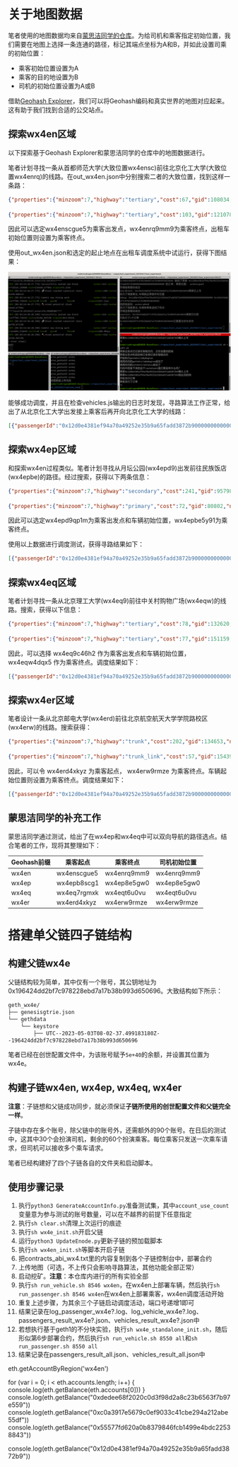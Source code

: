 # 关于地图数据

笔者使用的地图数据均来自[蒙思洁同学的仓库](https://gitee.com/lancerenk/graduation-design/tree/master/RealBjMap)。为给司机和乘客指定初始位置，我们需要在地图上选择一条连通的路径，标记其端点坐标为A和B，并如此设置司乘的初始位置：

- 乘客初始位置设置为A
- 乘客的目的地设置为B
- 司机的初始位置设置为A或B

借助[Geohash Explorer](https://geohash.softeng.co/)，我们可以将Geohash编码和真实世界的地图对应起来。这有助于我们找到合适的公交站点。

## 探索wx4en区域

以下探索基于Geohash Explorer和蒙思洁同学的仓库中的地图数据进行。

笔者计划寻找一条从首都师范大学(大致位置wx4ensc)前往北京化工大学(大致位置wx4enrq)的线路。在out_wx4en.json中分别搜索二者的大致位置，找到这样一条路：

```json
{"properties":{"minzoom":7,"highway":"tertiary","cost":67,"gid":108034,"name":"西三环北路","source":18262,"target":18262,"oneway":"yes"},"geometry":{"coordinates":["wx4enscgue5","wx4enscbk6j"],"type":"LineString"},"type":"Feature"}

{"properties":{"minzoom":7,"highway":"tertiary","cost":103,"gid":121078,"name":"紫竹院路","source":20405,"target":20364,"oneway":"yes"},"geometry":{"coordinates":["wx4enrq9mm9","wx4enrprnep"],"type":"LineString"},"type":"Feature"}
```

因此可以选定wx4enscgue5为乘客出发点，wx4enrq9mm9为乘客终点，出租车初始位置则设置为乘客终点。

使用out_wx4en.json和选定的起止地点在出租车调度系统中试运行，获得下图结果：

![alt wx4en调度结果](assets/wx4en_pos.png)

能够成功调度，并且在检查vehicles.js输出的日志时发现，寻路算法工作正常，给出了从北京化工大学出发接上乘客后再开向北京化工大学的线路：

```json
[{"passengerId":"0x12d0e4381ef94a70a49252e35b9a65fadd3872b9000000000000000000000000","passengerGeohash":"wx4enscgue5","vehicleId":"0x196424dd2bf7c978228ebd7a17b38b993d650696","vehicleStartPosition":"wx4enrq9mm9","emptyAstarTime":209,"emptyRoute":["wx4enrq9mm9","wx4enrprnep","wx4enx0j5q9","wx4enwcu6xm","wx4enwcfff3","wx4enwcbffv","wx4enw9fe6u","wx4enw9c580","wx4enw9be98","wx4enw1v5n2","wx4entcz6tn","wx4entcy4tu","wx4entcbs15","wx4ent3vjn4","wx4ent3ujj3","wx4ent3gm58","wx4ent3chuy","wx4ent3bsbm","wx4ent1zsyh","wx4ent1zhcu","wx4ent1ykgn","wx4ent1yhfq","wx4ent1vkyw","wx4ent1gjnm","wx4enscgue5"],"emptyRouteTime":0,"emptyCountFrag":25,"endGeohash":"wx4enrq9mm9","loadAstarTime":996,"loadRoute":["wx4enscgue5","wx4enscbk6j","wx4ens3yuj5","wx4ens3ykp7","wx4ens3yhjs","wx4ens1vsc0","wx4ens1gkf6","wx4ens1fhb5","wx4ens1buyk","wx4enecysgw","wx4enecvszx","wx4enec6vz1","wx4enec6sxd","wx4enec1z2z","wx4enec097u","wx4enebbn37","wx4ene8rcqj","wx4ene8punn","wx4en7xryu7","wx4en7tzdz2","wx4en7extfu","wx4en7ex94g","wx4en7ert52","wx4en7dxtyf","wx4en79zyfx","wx4en79rftf","wx4en7c2dse","wx4enk0fzw1","wx4enk0zqsv","wx4enk0zye4","wx4enk2bqqq","wx4enk2fvyy","wx4enk8cmmd","wx4enk8gc4d","wx4enm0wq47","wx4enm0wyn2","wx4enm0xtum","wx4enm28mcc","wx4enm8e7y5","wx4enm8teqj","wx4enq23xt4","wx4enq82kvu","wx4enq8r1xz","wx4enr0jd9u","wx4enprvphp","wx4enpxgk1m","wx4enpz8yry","wx4enpztjtz","wx4enpzuf37","wx4enpzuqqh","wx4enpzure1","wx4enrbh0z9","wx4enrb5xp6","wx4enrbdskq","wx4enrs21cr","wx4enrkrwjp","wx4enrmjrs7","wx4enrmky3w","wx4enrmsk8r","wx4enrq6hw6","wx4enrq6n1w","wx4enrq9mm9"],"loadRouteTime":0,"loadCountFrag":62}]
```

## 探索wx4ep区域

和探索wx4en过程类似。笔者计划寻找从月坛公园(wx4epd9)出发前往民族饭店(wx4epbe)的路径。经过搜索，获得以下两条信息：

```json
{"properties":{"minzoom":7,"highway":"secondary","cost":241,"gid":95798,"name":"月坛北街","source":19670,"target":16454,"oneway":"yes"},"geometry":{"coordinates":["wx4epdew0gp","wx4epd9qp1m"],"type":"LineString"},"type":"Feature"}

{"properties":{"minzoom":7,"highway":"primary","cost":72,"gid":80802,"name":"复兴门内大街","source":14654,"target":14661,"oneway":"yes"},"geometry":{"coordinates":["wx4epbdefbu","wx4epbe5y91"],"type":"LineString"},"type":"Feature"}
```

因此可以选定wx4epd9qp1m为乘客出发点和车辆初始位置，wx4epbe5y91为乘客终点。

使用以上数据进行调度测试，获得寻路结果如下：

```json
[{"passengerId":"0x12d0e4381ef94a70a49252e35b9a65fadd3872b9000000000000000000000000","passengerGeohash":"wx4epd9qp1m","vehicleId":"0x196424dd2bf7c978228ebd7a17b38b993d650696","vehicleStartPosition":"wx4epd9qp1m","emptyAstarTime":0,"emptyRoute":[],"emptyRouteTime":0,"emptyCountFrag":0,"endGeohash":"wx4epbe5y91","loadAstarTime":681,"loadRoute":["wx4epd9qp1m","wx4ep6xty5k","wx4ep6wtcdx","wx4ep6smy5s","wx4ep6emejn","wx4ep6ejxtf","wx4ep6ehzyu","wx4ep65m5uv","wx4ep65kkpb","wx4ep3gkwnk","wx4ep3gkqjw","wx4ep3g7wkd","wx4ep3ge9k8","wx4ep3u7ebr","wx4ep3y7r4d","wx4ep9c5ng1","wx4ep9fdvw8","wx4ep9gdvvw","wx4ep9gfctu","wx4ep9gfcek","wx4ep9eufmf","wx4ep978xmc","wx4ep95xzh8","wx4ep8gesc5","wx4ep8ett3d","wx4ep8esvk5","wx4ep8esjmv","wx4ep8eevmq","wx4ep8egbj3","wx4ep8egftm","wx4ep8eguv6","wx4ep8s5cjq","wx4ep8s7gv1","wx4ep8t7vs6","wx4ep8tgc5y","wx4ep8wgyg3","wx4epb85u54","wx4epb8ecep","wx4epb8ev6c","wx4epbdefbu","wx4epbe5y91"],"loadRouteTime":0,"loadCountFrag":41}]
```

## 探索wx4eq区域

笔者计划寻找一条从北京理工大学(wx4eq9)前往中关村购物广场(wx4eqw)的线路。搜索，获得以下信息：

```json
{"properties":{"minzoom":7,"highway":"tertiary","cost":78,"gid":132620,"name":"西三环北路","source":21024,"target":21024,"oneway":"yes"},"geometry":{"coordinates":["wx4eq9c46h2","wx4eq99nmeb"],"type":"LineString"},"type":"Feature"}

{"properties":{"minzoom":7,"highway":"tertiary","cost":77,"gid":151159,"name":"海淀中街","source":21906,"target":21939,"oneway":"yes"},"geometry":{"coordinates":["wx4eqtfwqmk","wx4eqw4dqx5"],"type":"LineString"},"type":"Feature"}
```

因此，可以选择 wx4eq9c46h2 作为乘客出发点和车辆初始位置， wx4eqw4dqx5 作为乘客终点。调度结果如下：

```json
[{"passengerId":"0x12d0e4381ef94a70a49252e35b9a65fadd3872b9000000000000000000000000","passengerGeohash":"wx4eqw4dqx5","vehicleId":"0x196424dd2bf7c978228ebd7a17b38b993d650696","vehicleStartPosition":"wx4eqw4dqx5","emptyAstarTime":0,"emptyRoute":[],"emptyRouteTime":0,"emptyCountFrag":0,"endGeohash":"wx4eq9c46h2","loadAstarTime":707,"loadRoute":["wx4eqw4dqx5","wx4eqw6dxjb","wx4eqw6enfs","wx4eqw6eh8v","wx4eqw6dssj","wx4eqtfwk7k","wx4eqtfwhkh","wx4eqtftu6k","wx4eqtfskt2","wx4eqtdwmgg","wx4eqtdtyhc","wx4eqtd8rsv","wx4eqt6xzz3","wx4eqt6xxfu","wx4eqt6vb3v","wx4eqt6u0vu","wx4eqt4vdf6","wx4eqt4v4vx","wx4eqt1uumx","wx4eqt1kc34","wx4eqt1kb2y","wx4eqt1hvb5","wx4eqt1hdr0","wx4eqt0h89q","wx4eqmpujvc","wx4eqmpk5fs","wx4eqmphpbj","wx4eqmp5uwn","wx4eqmp5kvg","wx4eqmp4uzp","wx4eqmp4t17","wx4eqkx7k9t","wx4eqkre02f","wx4eqkpx19s","wx4eqkpw9bd","wx4eqkpsd7n","wx4eqkpeb6u","wx4eqkp7nt6","wx4eqkpd8b4","wx4eqkp9k5y","wx4eq7zwr1f","wx4eq7xfjpr","wx4eq7rzqer","wx4eq7rcy9e","wx4eqe0j99n","wx4eqdb3e0w","wx4eqd8myj4","wx4eqd8mq86","wx4eqd8kqgh","wx4eqd87yyn","wx4eqd87yfq","wx4eqd0xqjg","wx4eqd0u9j2","wx4eq9c46h2"],"loadRouteTime":0,"loadCountFrag":54}]
```

## 探索wx4er区域

笔者设计一条从北京邮电大学(wx4erd)前往北京航空航天大学学院路校区(wx4erw)的线路。搜索获得：

```json
{"properties":{"minzoom":7,"highway":"trunk","cost":202,"gid":134653,"name":"西直门北大街","source":21051,"target":21155,"oneway":"yes"},"geometry":{"coordinates":["wx4er9fsyeq","wx4erd4xkyz"],"type":"LineString"},"type":"Feature"}

{"properties":{"minzoom":7,"highway":"trunk_link","cost":57,"gid":154398,"name":null,"source":22097,"target":22097,"oneway":"yes"},"geometry":{"coordinates":["wx4erwc6rz6","wx4erw9rmze"],"type":"LineString"},"type":"Feature"}
```

因此，可以令 wx4erd4xkyz 为乘客起点， wx4erw9rmze 为乘客终点。车辆起始位置则设置为乘客终点。调度结果如下：

```json
[{"passengerId":"0x12d0e4381ef94a70a49252e35b9a65fadd3872b9000000000000000000000000","passengerGeohash":"wx4erd4xkyz","vehicleId":"0x196424dd2bf7c978228ebd7a17b38b993d650696","vehicleStartPosition":"wx4erw9rmze","emptyAstarTime":629,"emptyRoute":["wx4erw9rmze","wx4erw9kykg","wx4erw92rrx","wx4erw1weqn","wx4erw1sgyx","wx4ertcwmqg","wx4ertcstvq","wx4ertc8tq5","wx4ert3y94x","wx4ert3dvwu","wx4ert3919s","wx4ert382xu","wx4ert1rzt9","wx4ert1rqt0","wx4ert1qs8z","wx4ersc4eu1","wx4ers9kbky","wx4ers938g2","wx4ers37cr9","wx4ers17g9p","wx4ers17g8z","wx4ers16k2x","wx4erec92dz","wx4ere9w0up","wx4ere9w102","wx4ere9tc1b","wx4ere9t1j4","wx4ere9s90k","wx4ere9echm","wx4ere9e91n","wx4ere3wc86","wx4ere1qtrv","wx4ere1qm5h","wx4erd9d0uv","wx4erd3wcx2","wx4erd1xqcg","wx4er9fmtne","wx4er9fmn3u","wx4er9fkytn","wx4er9fkrg3","wx4er9fs5tu","wx4er9fsnbe","wx4er9fswcb","wx4er9fsyeq","wx4erd4xkyz"],"emptyRouteTime":0,"emptyCountFrag":45,"endGeohash":"wx4erw9rmze","loadAstarTime":586,"loadRoute":["wx4erd4xkyz","wx4erd6x7g6","wx4erdd9e66","wx4erdfwb1w","wx4ere4qnfd","wx4ere63y1e","wx4ere6mjke","wx4ered3s6s","wx4ered7s19","wx4ered7gur","wx4eredkebs","wx4eredm5vb","wx4eredmgdu","wx4eredq5s5","wx4eredq784","wx4eref27nw","wx4eref7dvn","wx4erefk6fd","wx4ers42ccg","wx4ers6285m","wx4ersd0qqz","wx4ersf4kr6","wx4ersfnvfw","wx4ert45tp7","wx4ert4jusp","wx4ert4nheh","wx4ert4pkjj","wx4ert4pun0","wx4ert60ebf","wx4ert615es","wx4ert64grx","wx4ertdhc93","wx4ertcbtxk","wx4ertccm50","wx4ertczhj9","wx4erw1yf22","wx4erw3bcb9","wx4erw98wgp","wx4erw9xvq8","wx4erwcekpu","wx4erx19esb","wx4erx1ehjn","wx4erx1sh14","wx4erx1t5bw","wx4erx1kyz6","wx4erx17zpc","wx4erx17p79","wx4erx13wev","wx4erwc7rxm","wx4erwc6rz6","wx4erw9rmze"],"loadRouteTime":0,"loadCountFrag":51}]
```

## 蒙思洁同学的补充工作

蒙思洁同学通过测试，给出了在wx4ep和wx4eq中可以双向导航的路径选点。结合笔者的工作，现将其整理如下：

| Geohash前缀 | 乘客起点    | 乘客终点    | 司机初始位置 |
| ----------- | ----------- | ----------- | ------------ |
| wx4en       | wx4enscgue5 | wx4enrq9mm9 | wx4enrq9mm9  |
| wx4ep       | wx4epb8scg1 | wx4ep8e5gw0 | wx4ep8e5gw0  |
| wx4eq       | wx4eq7rgmxk | wx4eqt6u0vu | wx4eqt6u0vu  |
| wx4er       | wx4erd4xkyz | wx4erw9rmze | wx4erw9rmze  |

# 搭建单父链四子链结构

## 构建父链wx4e

父链结构较为简单，其中仅有一个账号，其公钥地址为0x196424dd2bf7c978228ebd7a17b38b993d650696。大致结构如下所示：

```
geth_wx4e/
├── genesisgtrie.json
└── gethdata
    └── keystore
        ├── UTC--2023-05-03T08-02-37.499183180Z--196424dd2bf7c978228ebd7a17b38b993d650696
```

笔者已经在创世配置文件中，为该账号赋予`5e+40`的余额，并设置其位置为wx4e。

## 构建子链wx4en, wx4ep, wx4eq, wx4er

**注意**：子链想和父链成功同步，就必须保证**子链所使用的创世配置文件和父链完全一样**。

子链中存在多个账号，除父链中的账号外，还需额外的90个账号。在日后的测试中，这其中30个会扮演司机，剩余的60个扮演乘客。每位乘客只发送一次乘车请求，但司机可以接收多个乘车请求。

笔者已经构建好了四个子链各自的文件夹和启动脚本。

## 使用步骤记录

1. 执行`python3 GenerateAccountInfo.py`准备测试集，其中`account_use_count`变量意为参与测试的账号数量，可以在不越界的前提下任意指定
2. 执行`sh clear.sh`清理上次运行的痕迹
3. 执行`sh wx4e_init.sh`开启父链
4. 运行`python3 UpdateEnode.py`更新子链的预加载脚本
5. 执行`sh wx4en_init.sh`等脚本开启子链
6. 把contracts_abi_wx4.txt里的内容复制到各个子链控制台中，部署合约
7. 上传地图（可选，不上传只会影响寻路算法，其他功能全部正常）
8. 启动挖矿。**注意**：本仓库内进行的所有实验全部
9. 执行`sh run_vehicle.sh 8546 wx4en`，在wx4en上部署车辆，然后执行`sh run_passenger.sh 8546 wx4en`在wx4en上部署乘客，wx4en调度活动开始
10. 重复上述步骤，为其余三个子链启动调度活动，端口号递增1即可
11. 结果记录在log_passenger_wx4e?.log、log_vehicle_wx4e?.log、passengers_result_wx4e?.json、vehicles_result_wx4e?.json中
12. 若想执行基于geth1的不分块实验，执行`sh wx4e_standalone_init.sh`，随后形似第6步部署合约，然后执行`sh run_vehicle.sh 8550 all`和`sh run_passenger.sh 8550 all`
13. 结果记录在passengers_result_all.json、vehicles_result_all.json中

eth.getAccountByRegion('wx4en')

for (var i = 0; i < eth.accounts.length; i++) { console.log(eth.getBalance(eth.accounts[0])) }
console.log(eth.getBalance("0xdedee68f2020c0d3f98d2a8c23b6563f7b97e559")) 
console.log(eth.getBalance("0xc0a3917e5679c0ef9033c41cbe294a212abe55df"))
console.log(eth.getBalance("0x55577fd620a0b8379846fcb1499e4bdc22538843"))


console.log(eth.getBalance("0x12d0e4381ef94a70a49252e35b9a65fadd3872b9"))
